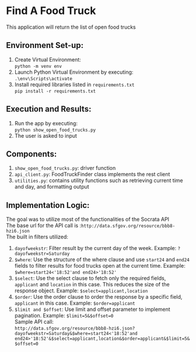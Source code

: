 # Find A Food Truck
This application will return the list of open food trucks

## Environment Set-up:
1. Create Virtual Environment:<br>
`python -m venv env`
2. Launch Python Virtual Environment by executing:<br>
`.\env\Scripts\activate`
3. Install required libraries listed in `requirements.txt`<br>
`pip install -r requirements.txt`

## Execution and Results:
1. Run the app by executing: <br>
`python show_open_food_trucks.py`
2. The user is asked to input 

## Components:
1. `show_open_food_trucks.py`: driver function <br>
2. `api_client.py`: FoodTruckFinder class implements the rest client <br>
3. `utilities.py`: contains utility functions such as retrieving current time and day, and formatting output  <br>

## Implementation Logic:
The goal was to utilize most of the functionalities of the Socrata API<br>
The base url for the API call is :`http://data.sfgov.org/resource/bbb8-hzi6.json`<br>
The built in filters utilized:<br>
1. `dayofweekstr`: Filter result by the current day of the week. Example: `?dayofweekstr=Saturday`<br>
2. `$where`: Use the structure of the where clause and use `start24` and `end24` fields to filter results for food trucks open at the current time. Example: `$where=start24<'18:52'and end24>'18:52'`<br>
3. `$select`: Use the select clause to fetch only the required fields, `applicant` and `location` in this case. This reduces the size of the response object. Example: `$select=applicant,location`<br>
4. `$order`: Use the order clause to order the response by a specific field, `applicant` in this case. Example: `$order=applicant`<br>
5. `$limit and $offset`: Use limit and offset parameter to implement pagination. Example: `$limit=5&$offset=0`<br>
Sample API call:<br>
`http://data.sfgov.org/resource/bbb8-hzi6.json?dayofweekstr=Saturday&$where=start24<'18:52'and end24>'18:52'&$select=applicant,location&$order=applicant&$limit=5&$offset=0`
